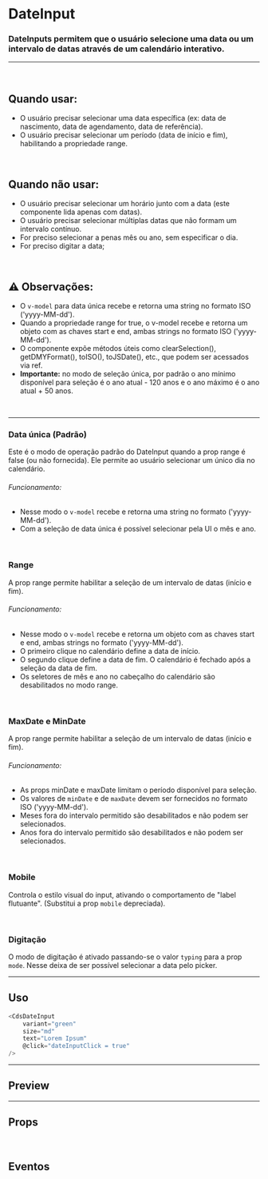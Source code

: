 # DateInput

### DateInputs permitem que o usuário selecione uma data ou um intervalo de datas através de um calendário interativo.
---
<br>

## Quando usar:
- O usuário precisar selecionar uma data específica (ex: data de nascimento, data de agendamento, data de referência).
- O usuário precisar selecionar um período (data de início e fim), habilitando a propriedade range.


<br>

## Quando não usar:
- O usuário precisar selecionar um horário junto com a data (este componente lida apenas com datas).
- O usuário precisar selecionar múltiplas datas que não formam um intervalo contínuo.
- For preciso selecionar a penas mês ou ano, sem especificar o dia.
- For preciso digitar a data;

<br>

## ⚠️ Observações:
- O `v-model` para data única recebe e retorna uma string no formato ISO ('yyyy-MM-dd').
- Quando a propriedade range for true, o v-model recebe e retorna um objeto com as chaves start e end, ambas strings no formato ISO ('yyyy-MM-dd').
- O componente expõe métodos úteis como clearSelection(), getDMYFormat(), toISO(), toJSDate(), etc., que podem ser acessados via ref.
- **Importante:** no modo de seleção única, por padrão o ano mínimo disponível para seleção é o ano atual - 120 anos e o ano máximo é o ano atual + 50 anos.

<br>

---

### __Data única (Padrão)__

Este é o modo de operação padrão do DateInput quando a prop range é false
(ou não fornecida). Ele permite ao usuário selecionar um único dia no calendário.

###### Funcionamento:
- Nesse modo o `v-model` recebe e retorna uma string no formato ('yyyy-MM-dd').
- Com a seleção de data única é possível selecionar pela UI o mês e ano.

<PreviewContainer>
	<CdsDateInput
		v-model="modelValue"
		label="Data"
		variant="green"
		state="default"
		:range="false"
		:required="false"
		:disabled="false"
		:fluid="false"
		:mobile="false"
		:floatingLabel="false"
		:showTodayDot="true"
		:highlightToday="true"
		placeholder="Insira uma data..."
		errorMessage="Campo obrigatório"
		tooltip=""
		tooltipIcon="info-outline"
		supportingText="supportingText"
		supportLink=""
		supportLinkUrl=""
		@click="logClick"
		@change="logChange"
		@focus="logFocus"
		@blur="logBlur"
		@keydown="logKeydown"
	/>
</PreviewContainer>

<br>

### __Range__

A prop range permite habilitar a seleção de um intervalo de datas (início e fim).

###### Funcionamento:
- Nesse modo o `v-model` recebe e retorna um objeto com as chaves start e end, ambas strings no formato ('yyyy-MM-dd').
- O primeiro clique no calendário define a data de início.
- O segundo clique define a data de fim. O calendário é fechado após a seleção da data de fim.
- Os seletores de mês e ano no cabeçalho do calendário são desabilitados no modo range.

<PreviewContainer>
	<CdsDateInput
		v-model="modelValue"
		label="Data"
		variant="green"
		state="default"
		:range="true"
		:required="false"
		:disabled="false"
		:fluid="false"
		:mobile="false"
		:floatingLabel="false"
		:showTodayDot="true"
		:highlightToday="true"
		placeholder="Insira uma data..."
		errorMessage="Campo obrigatório"
		tooltip=""
		tooltipIcon="info-outline"
		supportingText="supportingText"
		supportLink=""
		supportLinkUrl=""
		@click="logClick"
		@change="logChange"
		@focus="logFocus"
		@blur="logBlur"
		@keydown="logKeydown"
	/>
</PreviewContainer>

<br>

### __MaxDate e MinDate__

A prop range permite habilitar a seleção de um intervalo de datas (início e fim).

###### Funcionamento:
- As props minDate e maxDate limitam o período disponível para seleção.
- Os valores de `minDate` e de `maxDate` devem ser fornecidos no formato ISO ('yyyy-MM-dd').
- Meses fora do intervalo permitido são desabilitados e não podem ser selecionados.
- Anos fora do intervalo permitido são desabilitados e não podem ser selecionados.

<PreviewContainer>
	<CdsDateInput
		v-model="modelValue"
		label="Data"
		variant="green"
		state="default"
		:range="false"
		:required="false"
		:disabled="false"
		:fluid="false"
		:mobile="false"
		:floatingLabel="false"
		:showTodayDot="true"
		:highlightToday="true"
		placeholder="Insira uma data..."
		errorMessage="Campo obrigatório"
		tooltip=""
		tooltipIcon="info-outline"
		supportingText="supportingText"
		supportLink=""
		supportLinkUrl=""
		maxDate="2025-12-06"
		minDate="2025-06-12"
		@click="logClick"
		@change="logChange"
		@focus="logFocus"
		@blur="logBlur"
		@keydown="logKeydown"
	/>
</PreviewContainer>

<br>

### __Mobile__

Controla o estilo visual do input, ativando o comportamento de "label flutuante". (Substitui a prop `mobile` depreciada).

<PreviewContainer>
	<CdsDateInput
		v-model="modelValue"
		label="Data"
		variant="green"
		state="default"
		:range="false"
		:required="false"
		:disabled="false"
		:fluid="false"
		:mobile="true"
		:floatingLabel="false"
		:showTodayDot="true"
		:highlightToday="true"
		placeholder="Insira uma data..."
		errorMessage="Campo obrigatório"
		tooltip=""
		tooltipIcon="info-outline"
		supportingText="supportingText"
		supportLink=""
		supportLinkUrl=""
		@click="logClick"
		@change="logChange"
		@focus="logFocus"
		@blur="logBlur"
		@keydown="logKeydown"
	/>
</PreviewContainer>

<br>

### __Digitação__

O modo de digitação é ativado passando-se o valor `typing` para a prop `mode`.
Nesse deixa de ser possível selecionar a data pelo picker.

<PreviewContainer>
	<CdsDateInput
		v-model="modelValue"
		label="Data"
		variant="green"
		state="default"
		:range="false"
		:required="false"
		:disabled="false"
		:fluid="false"
		:floatingLabel="false"
		:showTodayDot="true"
		:highlightToday="true"
		placeholder="Insira uma data..."
		errorMessage="Campo obrigatório"
		mode="typing"
		tooltip=""
		tooltipIcon="info-outline"
		supportingText="supportingText"
		supportLink=""
		supportLinkUrl=""
		@click="logClick"
		@change="logChange"
		@focus="logFocus"
		@blur="logBlur"
		@keydown="logKeydown"
	/>
</PreviewContainer>

---

## Uso

```js
<CdsDateInput
	variant="green"
	size="md"
	text="Lorem Ipsum"
	@click="dateInputClick = true"
/>
```

---

## Preview

<PreviewBuilder
	:args
	component="CdsDateInput"
	:events
/>

---

## Props

<APITable
	name="CdsDateInput"
	section="props"
/>
<br>

## Eventos

<APITable
	name="CdsDateInput"
	section="events"
/>

<br>

<script setup>
import { ref } from 'vue';
import CdsDateInput from '@/components/DateInput.vue';

const events = [
	'update:modelValue',
	'supportLinkClick',
	'blur',
	'change',
	'click',
	'focus',
	'keydown',
	'mouseenter',
	'mouseleave',
];

const args = ref({
	type: 'text',
	state: 'default',
	disabled: false,
	floatingLabel: false,
	required: false,
	fluid: false,
	lazy: false,
	placeholder: 'Digite algo...',
	errorMessage: 'Campo obrigatório',
	tooltip: '',
	tooltipIcon: 'info-outline',
	trailingIcon: 'info-outline',
	leadingIcon: 'info-outline',
});
</script>
